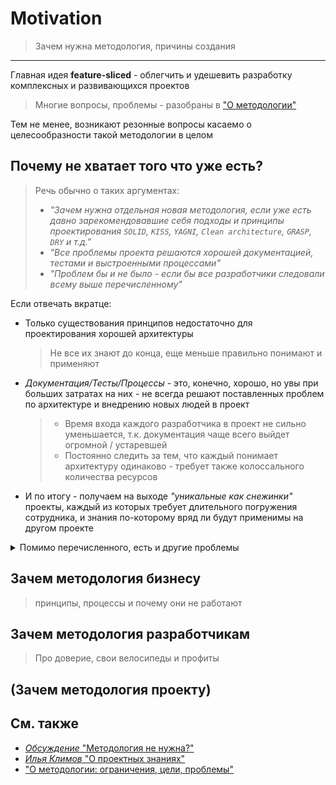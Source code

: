 [src-disc]: https://github.com/feature-sliced/wiki/discussions/27
[refs-about]: ./readme.md
[refs-klimov]: https://youtu.be/4xyb_tA-uw0?t=249

# Motivation

> Зачем нужна методология, причины создания
---

Главная идея **feature-sliced** - облегчить и удешевить разработку комплексных и развивающихся проектов
> Многие вопросы, проблемы - разобраны в ["О методологии"][refs-about]

Тем не менее, возникают резонные вопросы касаемо о целесообразности такой методологии в целом

## Почему не хватает того что уже есть?

> Речь обычно о таких аргументах:
> - *"Зачем нужна отдельная новая методология, если уже есть давно зарекомендовавшие себя подходы и принципы проектирования `SOLID`, `KISS`, `YAGNI`, `Clean architecture`, `GRASP`, `DRY` и т.д."*
> - *"Все проблемы проекта решаются хорошей документацией, тестами и выстроенными процессами"*
> - *"Проблем бы и не было - если бы все разработчики следовали всему выше перечисленному"*

Если отвечать вкратце:
- Только существования принципов недостаточно для проектирования хорошей архитектуры
   > Не все их знают до конца, еще меньше правильно понимают и применяют
- *Документация/Тесты/Процессы* - это, конечно, хорошо, но увы при больших затратах на них - не всегда решают поставленных проблем по архитектуре и внедрению новых людей в проект
   > - Время входа каждого разработчика в проект не сильно уменьшается, т.к. документация чаще всего выйдет огромной / устаревшей
   > - Постоянно следить за тем, что каждый понимает архитектуру одинаково - требует также колоссального количества ресурсов
- И по итогу - получаем на выходе *"уникальные как снежинки"* проекты, каждый из которых требует длительного погружения сотрудника, и знания по-которому вряд ли будут применимы на другом проекте

<details>
<summary>
Помимо перечисленного, есть и другие проблемы
</summary>

- никто не гарантирует, что принятое решение верно в долгосрочной перспективе
- неоткуда взять советов по такой уникальной архитектуре, негде ознакомиться с `best-practices`, опытом других разработчиков и также в целом обсуждения сложных кейсов
</details>

## Зачем методология бизнесу
> принципы, процессы и почему они не работают

## Зачем методология разработчикам
> Про доверие, свои велосипеды и профиты

## (Зачем методология проекту)


<!--
Прям руки чешутся переименовать в "Refs", "Further reading"
Когда переведем доку на англ
-->
## См. также
- [*Обсуждение* "Методология не нужна?"][src-disc]
- [*Илья Климов* "О проектных знаниях"][refs-klimov]
- ["О методологии: ограничения, цели, проблемы"][refs-about]
